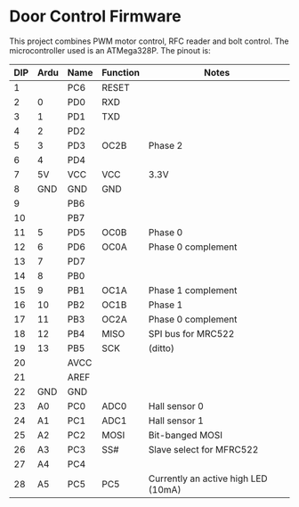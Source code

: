 Door Control Firmware
=====================

This project combines PWM motor control, RFC reader and bolt control.
The microcontroller used is an ATMega328P. The pinout is:

|  DIP | Ardu | Name | Function | Notes                               |
| ---- | ---- | ---- | -------- | -----------------                   |
|    1 |      | PC6  | RESET    |                                     |
|    2 |   0  | PD0  | RXD      |                                     |
|    3 |   1  | PD1  | TXD      |                                     |
|    4 |   2  | PD2  |          |                                     |
|    5 |   3  | PD3  | OC2B     | Phase 2                             |
|    6 |   4  | PD4  |          |                                     |
|    7 |  5V  | VCC  | VCC      | 3.3V                                |
|    8 | GND  | GND  | GND      |                                     |
|    9 |      | PB6  |          |                                     |
|   10 |      | PB7  |          |                                     |
|   11 |   5  | PD5  | OC0B     | Phase 0                             |
|   12 |   6  | PD6  | OC0A     | Phase 0 complement                  |
|   13 |   7  | PD7  |          |                                     |
|   14 |   8  | PB0  |          |                                     |
|   15 |   9  | PB1  | OC1A     | Phase 1 complement                  |
|   16 |  10  | PB2  | OC1B     | Phase 1                             |
|   17 |  11  | PB3  | OC2A     | Phase 0 complement                  |
|   18 |  12  | PB4  | MISO     | SPI bus for MRC522                  |
|   19 |  13  | PB5  | SCK      | (ditto)                             |
|   20 |      | AVCC |          |                                     |
|   21 |      | AREF |          |                                     |
|   22 | GND  | GND  |          |                                     |
|   23 |  A0  | PC0  | ADC0     | Hall sensor 0                       |
|   24 |  A1  | PC1  | ADC1     | Hall sensor 1                       |
|   25 |  A2  | PC2  | MOSI     | Bit-banged MOSI                     |
|   26 |  A3  | PC3  | SS#      | Slave select for MFRC522            |
|   27 |  A4  | PC4  |          |                                     |
|   28 |  A5  | PC5  | PC5      | Currently an active high LED (10mA) |



